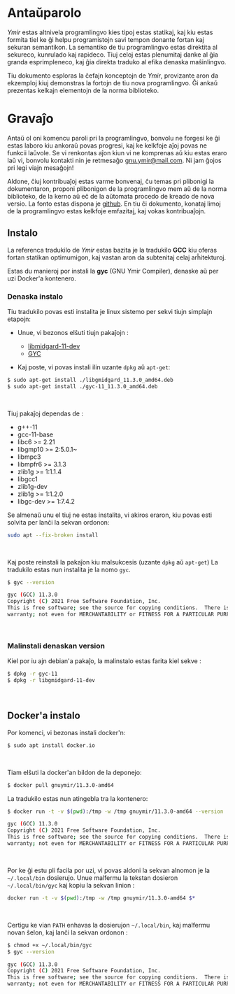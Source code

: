 # Antaŭparolo

*Ymir* estas altnivela programlingvo kies tipoj estas statikaj, kaj
kiu estas formita tiel ke ĝi helpu programistojn savi tempon donante
fortan kaj sekuran semantikon. La semantiko de tiu programlingvo estas
direktita al sekureco, kunrulado kaj rapideco. Tiuj celoj estas
plenumitaj danke al ĝia granda esprimpleneco, kaj ĝia direkta traduko
al efika denaska maŝinlingvo.

Tiu dokumento esploras la ĉefajn konceptojn de *Ymir*, provizante aron
da ekzemploj kiuj demonstras la fortojn de tiu nova programlingvo. Ĝi
ankaŭ prezentas kelkajn elementojn de la norma biblioteko.

# Gravaĵo

Antaŭ ol oni komencu paroli pri la programlingvo, bonvolu ne forgesi
ke ĝi estas laboro kiu ankoraŭ povas progresi, kaj ke kelkfoje aĵoj
povas ne funkcii laŭvole. Se vi renkontas aĵon kiun vi ne komprenas aŭ
kiu estas eraro laŭ vi, bonvolu kontakti nin je retmesaĝo
<gnu.ymir@mail.com>. Ni jam ĝojos pri legi viajn mesaĝojn!

Aldone, ĉiuj kontribuaĵoj estas varme bonvenaj, ĉu temas pri plibonigi
la dokumentaron, proponi plibonigon de la programlingvo mem aŭ de la
norma biblioteko, de la kerno aŭ eĉ de la aŭtomata procedo de kreado
de nova versio. La fonto estas dispona je
[github](https://github.com/GNU-Ymir). En tiu ĉi dokumento, konataj
limoj de la programlingvo estas kelkfoje emfazitaj, kaj vokas
kontribuaĵojn.

## Instalo

La referenca tradukilo de *Ymir* estas bazita je la tradukilo **GCC**
kiu oferas fortan statikan optimumigon, kaj vastan aron da subtenitaj
celaj arĥitekturoj.

Estas du manieroj por instali la **gyc** (GNU Ymir Compiler), denaske
aŭ per uzi Docker'a kontenero.

### Denaska instalo

Tiu tradukilo povas esti instalita je linux sistemo per sekvi tiujn simplajn etapojn:
- Unue, vi bezonos elŝuti tiujn pakaĵojn : 
  - [libmidgard-11-dev](https://ymir-lang.org/release/gmidgard/11.3.0/libgmidgard_11.3.0_amd64.deb)
  - [GYC](https://ymir-lang.org/release/gymir/11.3.0/gyc-11_11.3.0_amd64.deb)

- Kaj poste, vi povas instali ilin uzante `dpkg` aŭ `apt-get`: 

```bash
$ sudo apt-get install ./libgmidgard_11.3.0_amd64.deb
$ sudo apt-get install ./gyc-11_11.3.0_amd64.deb
```
<br>

Tiuj pakaĵoj dependas de : 
- g++-11
- gcc-11-base
- libc6 >= 2.21
- libgmp10 >= 2:5.0.1~
- libmpc3
- libmpfr6 >= 3.1.3
- zlib1g >= 1:1.1.4
- libgcc1
- zlib1g-dev
- zlib1g >= 1:1.2.0
- libgc-dev >= 1:7.4.2

Se almenaŭ unu el tiuj ne estas instalita, vi akiros eraron, kiu povas esti solvita per lanĉi la sekvan ordonon:

```bash
sudo apt --fix-broken install
```
<br>

Kaj poste reinstali la pakaĵon kiu malsukcesis (uzante `dpkg` aŭ `apt-get`)
La tradukilo estas nun instalita je la nomo `gyc`.

```bash
$ gyc --version

gyc (GCC) 11.3.0
Copyright (C) 2021 Free Software Foundation, Inc.
This is free software; see the source for copying conditions.  There is NO
warranty; not even for MERCHANTABILITY or FITNESS FOR A PARTICULAR PURPOSE.
```
<br>

### Malinstali denaskan version

Kiel por iu ajn debian'a pakaĵo, la malinstalo estas farita kiel sekve : 

```bash
$ dpkg -r gyc-11
$ dpkg -r libgmidgard-11-dev
```
<br>

## Docker'a instalo

Por komenci, vi bezonas instali docker'n:
```bash
$ sudo apt install docker.io
```
<br>

Tiam elŝuti la docker'an bildon de la deponejo: 
```bash
$ docker pull gnuymir/11.3.0-amd64
```

La tradukilo estas nun atingebla tra la kontenero:
```bash
$ docker run -t -v $(pwd):/tmp -w /tmp gnuymir/11.3.0-amd64 --version

gyc (GCC) 11.3.0
Copyright (C) 2021 Free Software Foundation, Inc.
This is free software; see the source for copying conditions.  There is NO
warranty; not even for MERCHANTABILITY or FITNESS FOR A PARTICULAR PURPOSE.
```
<br>

Por ke ĝi estu pli facila por uzi, vi povas aldoni la sekvan alnomon je la `~/.local/bin` dosierujo.
Unue malfermu la tekstan dosieron `~/.local/bin/gyc` kaj kopiu la sekvan linion : 
```bash
docker run -t -v $(pwd):/tmp -w /tmp gnuymir/11.3.0-amd64 $*
```
<br>

Certigu ke vian `PATH` enhavas la dosierujon `~/.local/bin`, kaj malfermu novan ŝelon, kaj lanĉi la sekvan ordonon :

```bash
$ chmod +x ~/.local/bin/gyc
$ gyc --version

gyc (GCC) 11.3.0
Copyright (C) 2021 Free Software Foundation, Inc.
This is free software; see the source for copying conditions.  There is NO
warranty; not even for MERCHANTABILITY or FITNESS FOR A PARTICULAR PURPOSE.
```